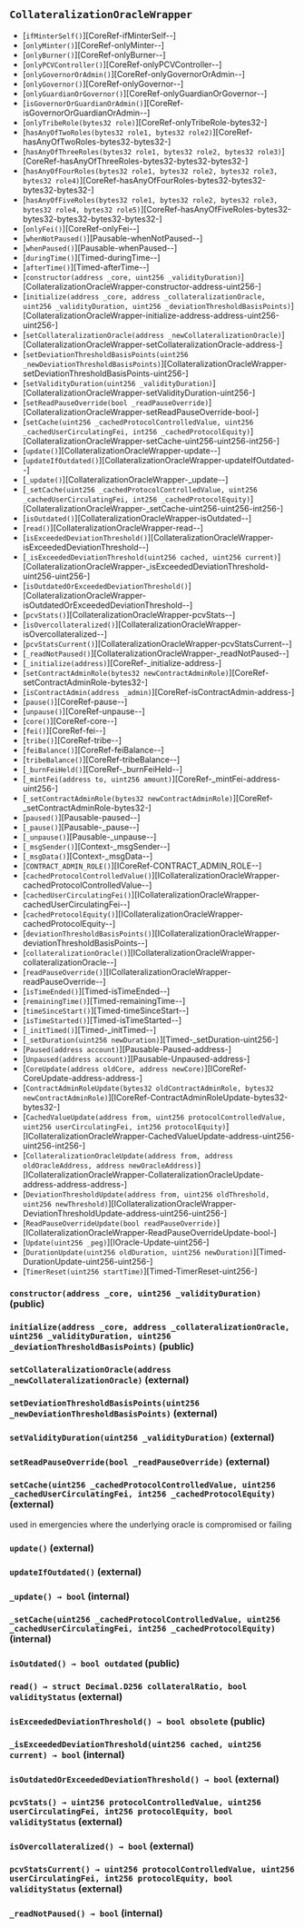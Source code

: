 ## <span id="CollateralizationOracleWrapper"></span> `CollateralizationOracleWrapper`



- [`ifMinterSelf()`][CoreRef-ifMinterSelf--]
- [`onlyMinter()`][CoreRef-onlyMinter--]
- [`onlyBurner()`][CoreRef-onlyBurner--]
- [`onlyPCVController()`][CoreRef-onlyPCVController--]
- [`onlyGovernorOrAdmin()`][CoreRef-onlyGovernorOrAdmin--]
- [`onlyGovernor()`][CoreRef-onlyGovernor--]
- [`onlyGuardianOrGovernor()`][CoreRef-onlyGuardianOrGovernor--]
- [`isGovernorOrGuardianOrAdmin()`][CoreRef-isGovernorOrGuardianOrAdmin--]
- [`onlyTribeRole(bytes32 role)`][CoreRef-onlyTribeRole-bytes32-]
- [`hasAnyOfTwoRoles(bytes32 role1, bytes32 role2)`][CoreRef-hasAnyOfTwoRoles-bytes32-bytes32-]
- [`hasAnyOfThreeRoles(bytes32 role1, bytes32 role2, bytes32 role3)`][CoreRef-hasAnyOfThreeRoles-bytes32-bytes32-bytes32-]
- [`hasAnyOfFourRoles(bytes32 role1, bytes32 role2, bytes32 role3, bytes32 role4)`][CoreRef-hasAnyOfFourRoles-bytes32-bytes32-bytes32-bytes32-]
- [`hasAnyOfFiveRoles(bytes32 role1, bytes32 role2, bytes32 role3, bytes32 role4, bytes32 role5)`][CoreRef-hasAnyOfFiveRoles-bytes32-bytes32-bytes32-bytes32-bytes32-]
- [`onlyFei()`][CoreRef-onlyFei--]
- [`whenNotPaused()`][Pausable-whenNotPaused--]
- [`whenPaused()`][Pausable-whenPaused--]
- [`duringTime()`][Timed-duringTime--]
- [`afterTime()`][Timed-afterTime--]
- [`constructor(address _core, uint256 _validityDuration)`][CollateralizationOracleWrapper-constructor-address-uint256-]
- [`initialize(address _core, address _collateralizationOracle, uint256 _validityDuration, uint256 _deviationThresholdBasisPoints)`][CollateralizationOracleWrapper-initialize-address-address-uint256-uint256-]
- [`setCollateralizationOracle(address _newCollateralizationOracle)`][CollateralizationOracleWrapper-setCollateralizationOracle-address-]
- [`setDeviationThresholdBasisPoints(uint256 _newDeviationThresholdBasisPoints)`][CollateralizationOracleWrapper-setDeviationThresholdBasisPoints-uint256-]
- [`setValidityDuration(uint256 _validityDuration)`][CollateralizationOracleWrapper-setValidityDuration-uint256-]
- [`setReadPauseOverride(bool _readPauseOverride)`][CollateralizationOracleWrapper-setReadPauseOverride-bool-]
- [`setCache(uint256 _cachedProtocolControlledValue, uint256 _cachedUserCirculatingFei, int256 _cachedProtocolEquity)`][CollateralizationOracleWrapper-setCache-uint256-uint256-int256-]
- [`update()`][CollateralizationOracleWrapper-update--]
- [`updateIfOutdated()`][CollateralizationOracleWrapper-updateIfOutdated--]
- [`_update()`][CollateralizationOracleWrapper-_update--]
- [`_setCache(uint256 _cachedProtocolControlledValue, uint256 _cachedUserCirculatingFei, int256 _cachedProtocolEquity)`][CollateralizationOracleWrapper-_setCache-uint256-uint256-int256-]
- [`isOutdated()`][CollateralizationOracleWrapper-isOutdated--]
- [`read()`][CollateralizationOracleWrapper-read--]
- [`isExceededDeviationThreshold()`][CollateralizationOracleWrapper-isExceededDeviationThreshold--]
- [`_isExceededDeviationThreshold(uint256 cached, uint256 current)`][CollateralizationOracleWrapper-_isExceededDeviationThreshold-uint256-uint256-]
- [`isOutdatedOrExceededDeviationThreshold()`][CollateralizationOracleWrapper-isOutdatedOrExceededDeviationThreshold--]
- [`pcvStats()`][CollateralizationOracleWrapper-pcvStats--]
- [`isOvercollateralized()`][CollateralizationOracleWrapper-isOvercollateralized--]
- [`pcvStatsCurrent()`][CollateralizationOracleWrapper-pcvStatsCurrent--]
- [`_readNotPaused()`][CollateralizationOracleWrapper-_readNotPaused--]
- [`_initialize(address)`][CoreRef-_initialize-address-]
- [`setContractAdminRole(bytes32 newContractAdminRole)`][CoreRef-setContractAdminRole-bytes32-]
- [`isContractAdmin(address _admin)`][CoreRef-isContractAdmin-address-]
- [`pause()`][CoreRef-pause--]
- [`unpause()`][CoreRef-unpause--]
- [`core()`][CoreRef-core--]
- [`fei()`][CoreRef-fei--]
- [`tribe()`][CoreRef-tribe--]
- [`feiBalance()`][CoreRef-feiBalance--]
- [`tribeBalance()`][CoreRef-tribeBalance--]
- [`_burnFeiHeld()`][CoreRef-_burnFeiHeld--]
- [`_mintFei(address to, uint256 amount)`][CoreRef-_mintFei-address-uint256-]
- [`_setContractAdminRole(bytes32 newContractAdminRole)`][CoreRef-_setContractAdminRole-bytes32-]
- [`paused()`][Pausable-paused--]
- [`_pause()`][Pausable-_pause--]
- [`_unpause()`][Pausable-_unpause--]
- [`_msgSender()`][Context-_msgSender--]
- [`_msgData()`][Context-_msgData--]
- [`CONTRACT_ADMIN_ROLE()`][ICoreRef-CONTRACT_ADMIN_ROLE--]
- [`cachedProtocolControlledValue()`][ICollateralizationOracleWrapper-cachedProtocolControlledValue--]
- [`cachedUserCirculatingFei()`][ICollateralizationOracleWrapper-cachedUserCirculatingFei--]
- [`cachedProtocolEquity()`][ICollateralizationOracleWrapper-cachedProtocolEquity--]
- [`deviationThresholdBasisPoints()`][ICollateralizationOracleWrapper-deviationThresholdBasisPoints--]
- [`collateralizationOracle()`][ICollateralizationOracleWrapper-collateralizationOracle--]
- [`readPauseOverride()`][ICollateralizationOracleWrapper-readPauseOverride--]
- [`isTimeEnded()`][Timed-isTimeEnded--]
- [`remainingTime()`][Timed-remainingTime--]
- [`timeSinceStart()`][Timed-timeSinceStart--]
- [`isTimeStarted()`][Timed-isTimeStarted--]
- [`_initTimed()`][Timed-_initTimed--]
- [`_setDuration(uint256 newDuration)`][Timed-_setDuration-uint256-]
- [`Paused(address account)`][Pausable-Paused-address-]
- [`Unpaused(address account)`][Pausable-Unpaused-address-]
- [`CoreUpdate(address oldCore, address newCore)`][ICoreRef-CoreUpdate-address-address-]
- [`ContractAdminRoleUpdate(bytes32 oldContractAdminRole, bytes32 newContractAdminRole)`][ICoreRef-ContractAdminRoleUpdate-bytes32-bytes32-]
- [`CachedValueUpdate(address from, uint256 protocolControlledValue, uint256 userCirculatingFei, int256 protocolEquity)`][ICollateralizationOracleWrapper-CachedValueUpdate-address-uint256-uint256-int256-]
- [`CollateralizationOracleUpdate(address from, address oldOracleAddress, address newOracleAddress)`][ICollateralizationOracleWrapper-CollateralizationOracleUpdate-address-address-address-]
- [`DeviationThresholdUpdate(address from, uint256 oldThreshold, uint256 newThreshold)`][ICollateralizationOracleWrapper-DeviationThresholdUpdate-address-uint256-uint256-]
- [`ReadPauseOverrideUpdate(bool readPauseOverride)`][ICollateralizationOracleWrapper-ReadPauseOverrideUpdate-bool-]
- [`Update(uint256 _peg)`][IOracle-Update-uint256-]
- [`DurationUpdate(uint256 oldDuration, uint256 newDuration)`][Timed-DurationUpdate-uint256-uint256-]
- [`TimerReset(uint256 startTime)`][Timed-TimerReset-uint256-]
### <span id="CollateralizationOracleWrapper-constructor-address-uint256-"></span> `constructor(address _core, uint256 _validityDuration)` (public)



### <span id="CollateralizationOracleWrapper-initialize-address-address-uint256-uint256-"></span> `initialize(address _core, address _collateralizationOracle, uint256 _validityDuration, uint256 _deviationThresholdBasisPoints)` (public)



### <span id="CollateralizationOracleWrapper-setCollateralizationOracle-address-"></span> `setCollateralizationOracle(address _newCollateralizationOracle)` (external)



### <span id="CollateralizationOracleWrapper-setDeviationThresholdBasisPoints-uint256-"></span> `setDeviationThresholdBasisPoints(uint256 _newDeviationThresholdBasisPoints)` (external)



### <span id="CollateralizationOracleWrapper-setValidityDuration-uint256-"></span> `setValidityDuration(uint256 _validityDuration)` (external)



### <span id="CollateralizationOracleWrapper-setReadPauseOverride-bool-"></span> `setReadPauseOverride(bool _readPauseOverride)` (external)



### <span id="CollateralizationOracleWrapper-setCache-uint256-uint256-int256-"></span> `setCache(uint256 _cachedProtocolControlledValue, uint256 _cachedUserCirculatingFei, int256 _cachedProtocolEquity)` (external)

used in emergencies where the underlying oracle is compromised or failing

### <span id="CollateralizationOracleWrapper-update--"></span> `update()` (external)



### <span id="CollateralizationOracleWrapper-updateIfOutdated--"></span> `updateIfOutdated()` (external)



### <span id="CollateralizationOracleWrapper-_update--"></span> `_update() → bool` (internal)



### <span id="CollateralizationOracleWrapper-_setCache-uint256-uint256-int256-"></span> `_setCache(uint256 _cachedProtocolControlledValue, uint256 _cachedUserCirculatingFei, int256 _cachedProtocolEquity)` (internal)



### <span id="CollateralizationOracleWrapper-isOutdated--"></span> `isOutdated() → bool outdated` (public)



### <span id="CollateralizationOracleWrapper-read--"></span> `read() → struct Decimal.D256 collateralRatio, bool validityStatus` (external)



### <span id="CollateralizationOracleWrapper-isExceededDeviationThreshold--"></span> `isExceededDeviationThreshold() → bool obsolete` (public)



### <span id="CollateralizationOracleWrapper-_isExceededDeviationThreshold-uint256-uint256-"></span> `_isExceededDeviationThreshold(uint256 cached, uint256 current) → bool` (internal)



### <span id="CollateralizationOracleWrapper-isOutdatedOrExceededDeviationThreshold--"></span> `isOutdatedOrExceededDeviationThreshold() → bool` (external)



### <span id="CollateralizationOracleWrapper-pcvStats--"></span> `pcvStats() → uint256 protocolControlledValue, uint256 userCirculatingFei, int256 protocolEquity, bool validityStatus` (external)



### <span id="CollateralizationOracleWrapper-isOvercollateralized--"></span> `isOvercollateralized() → bool` (external)



### <span id="CollateralizationOracleWrapper-pcvStatsCurrent--"></span> `pcvStatsCurrent() → uint256 protocolControlledValue, uint256 userCirculatingFei, int256 protocolEquity, bool validityStatus` (external)



### <span id="CollateralizationOracleWrapper-_readNotPaused--"></span> `_readNotPaused() → bool` (internal)




